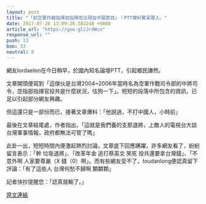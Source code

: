 ```yaml
---
layout: post
title: "「前空軍作戰指揮部指揮官出現在中國節目」！PTT爆料驚呆眾人。"
date: 2017-07-26 13:09:26.582248 +0800
article_url: "https://goo.gl/JrdWcn"
response_url: ""
push: 13
boo: 33
neutral: 8
---
```


網友lordaelon在今日稍早，於國內知名論壇PTT，引起鄉民譁然。

文章開頭便寫到「這傢伙是台灣2004~2006年當時名為空軍作戰司令部的中將司令，空指部指揮官投共是什麼狀況，估狗一下」。短短的段落中所包含的資訊，已足以引起部分網友興趣。

但這還只是一部份而已，接著文章爆料：「他說過，不打中國人，小時前」

最後在文章結尾處，作者指出，「這就是我們養的支那退將，上敵人的電視台大談台灣軍事情報，政府都無法可管了嗎」

此卦一出，短短時間內便激起熱烈討論，文章底下回應踴躍，許多網友看了，紛紛留言表示：「幹 垃圾退將」、「改革年金 追打蔡英文   笑死 投共還要拿台灣錢」、「不意外啊 人家要尊嚴（X 錢（0）啊」。而有些網友受不了，toudanlong便認真留下評論：「有了這些人 台灣何愁不歸啊 顆顆顆」

記者快抄提醒您：「認真就輸了。」

<a href = "https://www.ptt.cc/bbs/Gossiping/M.1501036652.A.785.html">原文連結</a>

